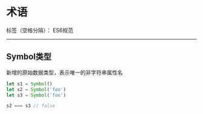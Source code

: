 # 术语

标签（空格分隔）： ES6规范

---

## Symbol类型

新增的原始数据类型，表示唯一的非字符串属性名

```javascript
let s1 = Symbol()
let s2 = Symbol('foo')
let s3 = Symbol('foo')

s2 === s3 // false
```
